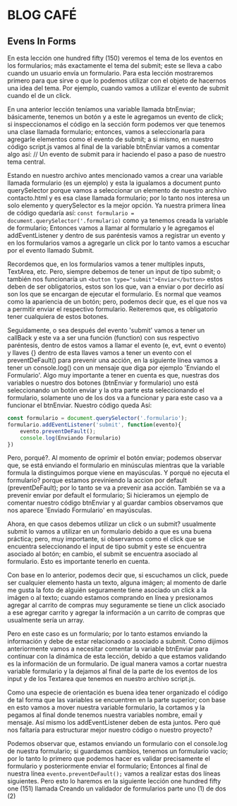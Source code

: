 # BLOG CAFÉ

## Evens In Forms

En esta lección one hundred fifty (150) veremos el tema de los eventos en los formularios; más exactamente el tema del submit; este se lleva a cabo cuando un usuario envía un formulario. Para esta lección mostraremos primero para que sirve o que lo podemos utilizar con el objeto de hacernos una idea del tema. Por ejemplo, cuando vamos a utilizar el evento de submit cuando el de un click.

En una anterior lección teníamos una variable llamada btnEnviar; básicamente, tenemos un botón y a este le agregamos un evento de click; si inspeccionamos el código en la sección form podemos ver que tenemos una clase llamada formulario; entonces, vamos a seleccionarla para agregarle elementos como el evento de submit; a si mismo, en nuestro código script.js vamos al final de la variable btnEnviar vamos a comentar algo así: // Un evento de submit para ir haciendo el paso a paso de nuestro tema central.

Estando en nuestro archivo antes mencionado vamos a crear una variable llamada formulario (es un ejemplo) y esta la igualamos a document punto querySelector porque vamos a seleccionar un elemento de nuestro archivo contacto.html y es esa clase llamada formulario; por lo tanto nos interesa un solo elemento y querySelector es la mejor opción. Ya nuestra primera línea de código quedaría así: `const formulario = document.querySelector('.formulario)` como ya tenemos creada la variable de formulario; Entonces vamos a llamar al formulario y le agregamos el addEventListener y dentro de sus paréntesis vamos a registrar un evento y en los formularios vamos a agregarle un click por lo tanto vamos a escuchar por el evento llamado Submit.

Recordemos que, en los formularios vamos a tener multiples inputs, TextArea, etc. Pero, siempre debemos de tener un input de tipo submit; o también nos funcionaría un `<button type="submit">Enviar</button>` estos deben de ser obligatorios, estos son los que, van a enviar o por decirlo así son los que se encargan de ejecutar el formulario. Es normal que veamos como la apariencia de un botón; pero, podemos decir que, es el que nos va a permitir enviar el respectivo formulario. Reiteremos que, es obligatorio tener cualquiera de estos botones.

Seguidamente, o sea después del evento 'submit' vamos a tener un callBack y este va a ser una función (function) con sus respectivo paréntesis, dentro de estos vamos a llamar el evento (e, evt, evnt o evento) y llaves {} dentro de esta llaves vamos a tener un evento con el preventDeFault() para prevenir una acción, en la siguiente línea vamos a tener un console.log() con un mensaje que diga por ejemplo 'Enviando el Formulario'. Algo muy importante a tener en cuenta es que, nuestras dos variables o nuestro dos botones (btnEnviar y formulario) uno está seleccionando un botón enviar y la otra parte esta seleccionando el formulario, solamente uno de los dos va a funcionar y para este caso va a funcionar el btnEnviar. Nuestro código queda Así:

```JavaScript
const formulario = document.querySelector('.formulario');
formulario.addEventListener('submit', function(evento){
    evento.preventDeFault();
    console.log(Enviando Formulario)
})
```

Pero, porqué?. Al momento de oprimir el botón enviar; podemos observar que, se está enviando el formulario en minúsculas mientras que la variable formula la distinguimos porque viene en mayúsculas. Y porqué no ejecuta el formulario? porque estamos previniendo la accion por default (preventDeFault); por lo tanto se va a prevenir asa acción. También se va a prevenir enviar por default el formulario; Si hicieramos un ejemplo de comentar nuestro código btnEnviar y al guardar cambios observamos que nos aparece 'Enviado Formulario' en mayúsculas.

Ahora, en que casos debemos utilizar un click o un submit? usualmente submit lo vamos a utilizar en un formulario debido a que es una buena práctica; pero, muy importante, si observamos como el click que se encuentra seleccionando el input de tipo submit y este se encuentra asociado al botón; en cambio, el submit se encuentra asociado al formulario. Esto es importante tenerlo en cuenta.

Con base en lo anterior, podemos decir que, si escuchamos un click, puede ser cualquier elemento hasta un texto, alguna imágen; al momento de darle me gusta la foto de alguién seguramente tiene asociado un click a la imágen o al texto; cuando estamos comprando en línea y presionamos agregar al carrito de compras muy seguramente se tiene un click asociado a ese agregar carrito y agregar la información a un carrito de compras que usualmente sería un array.

Pero en este caso es un formulario; por lo tanto estamos enviando la información y debe de estar relacionado o asociado a submit. Como dijimos anteriormente vamos a necesitar comentar la variable btnEnviar para continuar con la dinámica  de esta lección, debido a que estamos validando es la información de un formulario. De igual manera vamos a cortar nuestra variable formulario y la dejamos al final de la parte de los eventos de los input y de los Textarea que tenemos en nuestro archivo script.js.

Como una especie de orientación es buena idea tener organizado el código de tal forma que las variables se encuentren en la parte superior; con base en esto vamos a mover nuestra variable formulario, la cortamos y la pegamos al final donde tenemos nuestra variables nombre, email y mensaje. Así mismo los addEventListener deben de esta juntos. Pero qué nos faltaría para estructurar mejor nuestro código o nuestro proyecto?

Podemos observar que, estamos enviando un formulario con el console.log de nuestra formulario; si guardamos cambios, tenemos un formulario vacío; por lo tanto lo primero que podemos hacer es validar precisamente el formulario y posteriormente enviar el formulario; Entonces al final de nuestra línea `evento.preventDeFault();` vamos a realizar estas dos líneas siguientes. Pero esto lo haremos en la siguiente lección one hundred fifty one (151) llamada Creando un validador de formularios parte uno (1) de dos (2)
